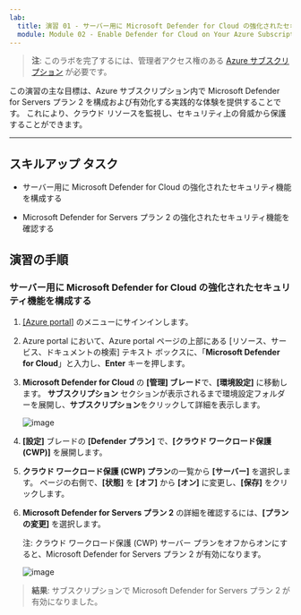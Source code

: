 ```yaml
---
lab:
  title: 演習 01 - サーバー用に Microsoft Defender for Cloud の強化されたセキュリティ機能を構成する
  module: Module 02 - Enable Defender for Cloud on Your Azure Subscription
---
```



>**注**: このラボを完了するには、管理者アクセス権のある [Azure サブスクリプション](https://azure.microsoft.com/en-us/free/?azure-portal=true) が必要です。 


この演習の主な目標は、Azure サブスクリプション内で Microsoft Defender for Servers プラン 2 を構成および有効化する実践的な体験を提供することです。 これにより、クラウド リソースを監視し、セキュリティ上の脅威から保護することができます。 

---

## スキルアップ タスク

- サーバー用に Microsoft Defender for Cloud の強化されたセキュリティ機能を構成する
  
- Microsoft Defender for Servers プラン 2 の強化されたセキュリティ機能を確認する

## 演習の手順

### サーバー用に Microsoft Defender for Cloud の強化されたセキュリティ機能を構成する

1. [[Azure portal]](https://portal.azure.com/) のメニューにサインインします。

2. Azure portal において、Azure portal ページの上部にある [リソース、サービス、ドキュメントの検索] テキスト ボックスに、「**Microsoft Defender for Cloud**」と入力し、**Enter** キーを押します。

3. **Microsoft Defender for Cloud** の **[管理] ブレード**で、**[環境設定]** に移動します。 **サブスクリプション** セクションが表示されるまで環境設定フォルダーを展開し、**サブスクリプション**をクリックして詳細を表示します。

   ![image](https://github.com/user-attachments/assets/3b25dd82-e09e-4f8a-b85e-c9bc6c4bd488)
   
3. **[設定]** ブレードの **[Defender プラン]** で、**[クラウド ワークロード保護 (CWP)]** を展開します。

4. **クラウド ワークロード保護 (CWP) プラン**の一覧から **[サーバー]** を選択します。 ページの右側で、**[状態]** を **[オフ]** から **[オン]** に変更し、**[保存]** をクリックします。

5. **Microsoft Defender for Servers プラン 2** の詳細を確認するには、**[プランの変更]** を選択します。

   注: クラウド ワークロード保護 (CWP) サーバー プランをオフからオンにすると、Microsoft Defender for Servers プラン 2 が有効になります。
 
   ![image](https://github.com/user-attachments/assets/de434a75-345a-4023-83f1-fa53fcb5f288)
   
> **結果**: サブスクリプションで Microsoft Defender for Servers プラン 2 が有効になりました。
